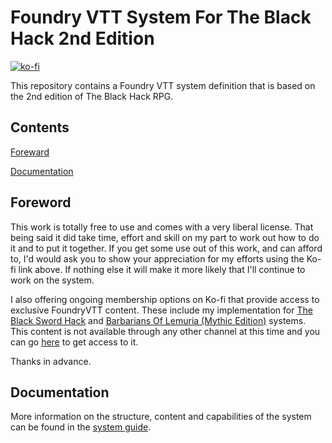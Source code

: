 # Foundry VTT System For The Black Hack 2nd Edition

[![ko-fi](https://ko-fi.com/img/githubbutton_sm.svg)](https://ko-fi.com/H2H645D60)

This repository contains a Foundry VTT system definition that is based on the
2nd edition of The Black Hack RPG.

## Contents

[Foreward](#foreword)

[Documentation](#documentation)


## Foreword

This work is totally free to use and comes with a very liberal license. That
being said it did take time, effort and skill on my part to work out how to do
it and to put it together. If you get some use out of this work, and can afford
to, I'd would ask you to show your appreciation for my efforts using the Ko-fi
link above. If nothing else it will make it more likely that I'll continue to
work on the system.

I also offering ongoing membership options on Ko-fi that provide access to exclusive
FoundryVTT content. These include my implementation for
[The Black Sword Hack](https://www.drivethrurpg.com/product/331118/Black-Sword-Hack)
and [Barbarians Of Lemuria (Mythic Edition)](https://www.drivethrurpg.com/product/144526/Barbarians-of-Lemuria-Mythic-Edition)
systems. This content is not available through any other channel at this time
and you can go [here](https://ko-fi.com/peterwood/tiers) to get access to it.

Thanks in advance.

## Documentation

More information on the structure, content and capabilities of the system
can be found in the [system guide](https://peter-wood-1.gitbook.io/the-black-hack-2e-foundryvtt-system-user-manual/).


